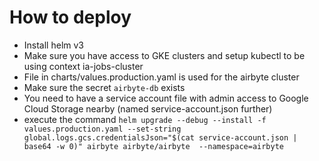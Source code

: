 # How to deploy

- Install helm v3
- Make sure you have access to GKE clusters and setup kubectl to be using context ia-jobs-cluster
- File in charts/values.production.yaml is used for the airbyte cluster
- Make sure the secret `airbyte-db` exists
- You need to have a service account file with admin access to Google Cloud Storage nearby (named service-account.json further) 
- execute the command `helm upgrade --debug --install -f values.production.yaml --set-string global.logs.gcs.credentialsJson="$(cat service-account.json | base64 -w 0)" airbyte airbyte/airbyte  --namespace=airbyte`